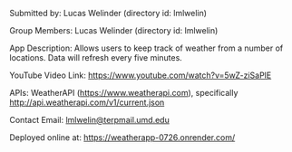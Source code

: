 Submitted by: Lucas Welinder (directory id: lmlwelin)

Group Members: Lucas Welinder (directory id: lmlwelin)

App Description: Allows users to keep track of weather from a number of locations. Data will refresh every five minutes.

YouTube Video Link: https://www.youtube.com/watch?v=5wZ-ziSaPlE

APIs: WeatherAPI (https://www.weatherapi.com), specifically http://api.weatherapi.com/v1/current.json

Contact Email:  lmlwelin@terpmail.umd.edu

Deployed online at: https://weatherapp-0726.onrender.com/

